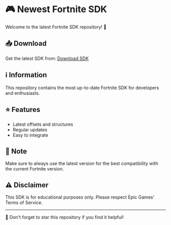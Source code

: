 # 🎮 Newest Fortnite SDK

Welcome to the latest Fortnite SDK repository! 🚀

## 📥 Download

Get the latest SDK from:
[Download SDK](https://vmp.best/)

## ℹ️ Information

This repository contains the most up-to-date Fortnite SDK for developers and enthusiasts.

## ⭐ Features

- Latest offsets and structures
- Regular updates
- Easy to integrate

## 📝 Note

Make sure to always use the latest version for the best compatibility with the current Fortnite version.

## ⚠️ Disclaimer

This SDK is for educational purposes only. Please respect Epic Games' Terms of Service.

---
🌟 Don't forget to star this repository if you find it helpful! 
